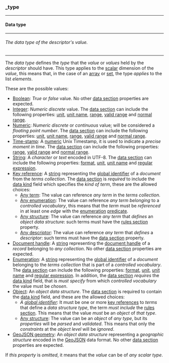 ### _type



------
#### Data type



------
###### The data type of the descriptor's value.



------
The *data type* defines the *type* that the *value* or *values* held by the *descriptor* should have. This type applies to the [scalar](_scalar.md) dimension of the *value*, this means that, in the case of an [array](_array.md) or [set](_set.md), the type *applies* to the list *elements*.

These are the possible values:

- [Boolean](_type_boolean.md): *True* or *false* value. No other [data section](_data.md) properties are expected.
- [Integer](_type_number_integer.md): *Numeric discrete* value. The [data section](_data.md) can include the following properties: [unit](_unit.md), [unit name](_unit-name.md), [range](_range.md), [valid range](_valid-range.md) and [normal range](_normal-range.md).
- [Numeric](_type_number.md): *Numeric discrete* or *continuous* value; will be considered a *floating point number*. The [data section](_data.md) can include the following properties: [unit](_unit.md), [unit name](_unit-name.md), [range](_range.md), [valid range](_valid-range.md) and [normal range](_normal-range.md).
- [Time-stamp](_type_number_timestamp.md): A [numeric](_type_number.md) Unix Timestamp, it is used to indicate a *precise moment in time*. The [data section](_data.md) can include the following properties: [range](_range.md), [valid range](_valid-range.md) and [normal range](_normal-range.md).
- [String](_type_string.md): A *character* or *text* encoded in UTF-8. The [data section](_data.md) can include the following properties: [format](_format.md), [unit](_unit.md), [unit name](_unit-name.md) and [regular expression](_regexp.md).
- [Key reference](_type_string_key.md): A [string](_type_string.md) representing the [global identifier](_gid.md) of a *document* from the *terms collection*. The [data section](_data.md) is *required* to include the [data kind](_kind.md) field which specifies the *kind of term*, these are the allowed choices:
    - [Any term](_any-term.md): The value can reference *any term* in the *terms collection*.
    - [Any enumeration](_any-enum.md): The value can reference *any term* *belonging* to a *controlled vocabulary*, this means that the *term* must be *referenced* in at least one *edge* with the [enumeration](_predicate_enum-of.md) [predicate](_predicate.md).
    - [Any structure](_any-object.md): The value can reference *any term* that *defines* an *object data structure*: such terms must have the [rules section](_rule.md) property.
    - [Any descriptor](_any-descriptor.md): The value can reference *any term* that *defines* a *descriptor*: such terms must have the [data section](_data.md) property.
- [Document handle](_type_string_handle.md): A [string](_type_string.md) representing the [document handle](_id.md) of a *record* belonging to *any collection*. No other [data section](_data.md) properties are expected.
- [Enumeration](_type_string_enum.md): A [string](_type_string.md) representing the [global identifier](_gid.md) of a *document* belonging to the *terms collection* that is part of a *controlled vocabulary*. The [data section](_data.md) can include the following properties: [format](_format.md), [unit](_unit.md), [unit name](_unit-name.md) and [regular expression](_regexp.md). In addition, the [data section](_data.md) *requires* the [data kind](_kind.md) field, that is *must* *specify* from which *controlled vocabulary* the value must be *chosen*.
- [Object](_type_object.md): An *object data structure*. The [data section](_data.md) is required to contain the [data kind](_kind.md) field, and these are the allowed choices:
    - *A [global identifier](_gid.md)*: It must be one or more [key references](_type_string_key.md) to *terms* that define a *data structure type*, the term *must include* the [rules section](_rule.md). This means that the value *must* be an *object* of *that type*.
    - [Any structure](_any-object.md): The value can be an *object* of *any type*, but its *properties* will be *parsed* and *validated*. This means that only the *constraints* at the *object level* will be *ignored*.
- [GeoJSON geometry](_type_object_geojson.md): An *object data structure* representing a *geographic structure* encoded in the [GeoJSON](https://geojson.org) data format. No other [data section](_data.md) properties are expected.

If *this property* is *omitted*, it means that the *value* can be of *any scalar type*.